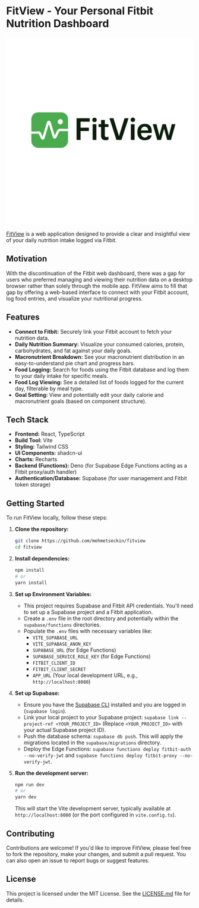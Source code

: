 # FitView - Your Personal Fitbit Nutrition Dashboard

![FitView Logo](src/assets/images/fitview-logo.png)

[FitView](https://fitview.mehmetseckin.com) is a web application designed to provide a clear and insightful view of your daily nutrition intake logged via Fitbit.

## Motivation

With the discontinuation of the Fitbit web dashboard, there was a gap for users who preferred managing and viewing their nutrition data on a desktop browser rather than solely through the mobile app. FitView aims to fill that gap by offering a web-based interface to connect with your Fitbit account, log food entries, and visualize your nutritional progress.

## Features

*   **Connect to Fitbit:** Securely link your Fitbit account to fetch your nutrition data.
*   **Daily Nutrition Summary:** Visualize your consumed calories, protein, carbohydrates, and fat against your daily goals.
*   **Macronutrient Breakdown:** See your macronutrient distribution in an easy-to-understand pie chart and progress bars.
*   **Food Logging:** Search for foods using the Fitbit database and log them to your daily intake for specific meals.
*   **Food Log Viewing:** See a detailed list of foods logged for the current day, filterable by meal type.
*   **Goal Setting:** View and potentially edit your daily calorie and macronutrient goals (based on component structure).

## Tech Stack

*   **Frontend:** React, TypeScript
*   **Build Tool:** Vite
*   **Styling:** Tailwind CSS
*   **UI Components:** shadcn-ui
*   **Charts:** Recharts
*   **Backend (Functions):** Deno (for Supabase Edge Functions acting as a Fitbit proxy/auth handler)
*   **Authentication/Database:** Supabase (for user management and Fitbit token storage)

## Getting Started

To run FitView locally, follow these steps:

1.  **Clone the repository:**
    ```sh
    git clone https://github.com/mehmetseckin/fitview
    cd fitview
    ```

2.  **Install dependencies:**
    ```sh
    npm install
    # or
    yarn install
    ```

3.  **Set up Environment Variables:**
    *   This project requires Supabase and Fitbit API credentials. You'll need to set up a Supabase project and a Fitbit application.
    *   Create a `.env` file in the root directory and potentially within the `supabase/functions` directories.
    *   Populate the `.env` files with necessary variables like:
        *   `VITE_SUPABASE_URL`
        *   `VITE_SUPABASE_ANON_KEY`
        *   `SUPABASE_URL` (for Edge Functions)
        *   `SUPABASE_SERVICE_ROLE_KEY` (for Edge Functions)
        *   `FITBIT_CLIENT_ID`
        *   `FITBIT_CLIENT_SECRET`
        *   `APP_URL` (Your local development URL, e.g., `http://localhost:8080`)

4.  **Set up Supabase:**
    *   Ensure you have the [Supabase CLI](https://supabase.com/docs/guides/cli) installed and you are logged in (`supabase login`).
    *   Link your local project to your Supabase project: `supabase link --project-ref <YOUR_PROJECT_ID>` (Replace `<YOUR_PROJECT_ID>` with your actual Supabase project ID).
    *   Push the database schema: `supabase db push`. This will apply the migrations located in the `supabase/migrations` directory.
    *   Deploy the Edge Functions: `supabase functions deploy fitbit-auth --no-verify-jwt` and `supabase functions deploy fitbit-proxy --no-verify-jwt`.

5.  **Run the development server:**
    ```sh
    npm run dev
    # or
    yarn dev
    ```
    This will start the Vite development server, typically available at `http://localhost:8080` (or the port configured in `vite.config.ts`).

## Contributing

Contributions are welcome! If you'd like to improve FitView, please feel free to fork the repository, make your changes, and submit a pull request. You can also open an issue to report bugs or suggest features.

## License

This project is licensed under the MIT License. See the [LICENSE.md](LICENSE.md) file for details.
